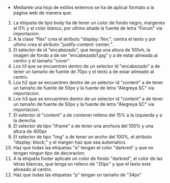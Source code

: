 * Mediante una hoja de estilos externos se ha de aplicar formato a la página web de manera que:
1.  La etiqueta de tipo body ha de tener un color de fondo negro, margenes al 0% y el color blanco, por ultimo añade la fuente de letra "Forum" via importacion.
2. A la clase "flex" crea el atributo "display: flex;", centra el texto y por ultimo crea el atributo "justify-content: center;".
3. El selector de id "encabezado", que tenga una altura de 100vh, la imagen de fondo a de ser "encabezado1.jpg" y a de estar alineada al centro y el tamaño "cover".
4. Los h1 que se encuentren dentro de un selector id "encabezado" a de tener un tamaño de fuente de 70px y el texto a de estar alineado al centro.
5. Los h2 que se encuentren dentro de un selector id "content" a de tener un tamaño de fuente de 50px y la fuente de letra "Alegreya SC" via importacion.
6. Los h3 que se encuentren dentro de un selector id "content" a de tener un tamaño de fuente de 50px y la fuente de letra "Alegreya SC" via importacion.
7. El selector id "content" a de contener relleno del 15% a la izquierda y a la derecha
8. El selector de tipo "iframe" a de tener una anchura del 100% y una altura de 400px
9. El selector de tipo "img" a de tener un ancho del 100%, el atributo "display: block;" y el margen haz que sea automatico.
10. Haz que todas las etiquetas "a" tengan el color "darkred" y que no tengan ningun tipo de decoracion.
11. A la etiqueta footer aplicale un color de fondo "darkred", el color de las letras blancas, que tenga un relleno de "20px" y que el texto este alineado al centro.
12. Haz que todas las etiquetas "p" tengan un tamaño de "34px"